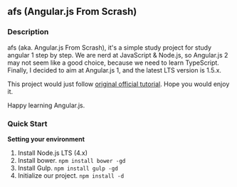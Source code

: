 ## afs (Angular.js From Scrash)

### Description

afs (aka. Angular.js From Scrash), it's a simple study project for study angular 1 step by step.
We are nerd at JavaScript & Node.js, so Angular.js 2 may not seem like a good choice, because we need to learn TypeScript.
Finally, I decided to aim at Angular.js 1, and the latest LTS version is 1.5.x.

This project would just follow [original official tutorial](https://docs.angularjs.org/tutorial/index). Hope you would enjoy it.

Happy learning Angular.js.

### Quick Start

**Setting your environment**

1. Install Node.js LTS (4.x)
2. Install bower. `npm install bower -gd`
3. Install Gulp. `npm install gulp -gd`
4. Initialize our project. `npm install -d`